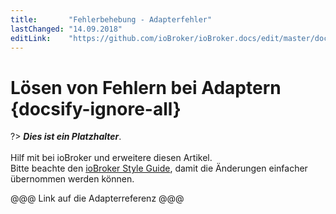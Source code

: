 ```yaml
---
title:       "Fehlerbehebung - Adapterfehler"
lastChanged: "14.09.2018"
editLink:    "https://github.com/ioBroker/ioBroker.docs/edit/master/docs/trouble/adapter.md"
---
```


# Lösen von Fehlern bei Adaptern {docsify-ignore-all}

?> ***Dies ist ein Platzhalter***. 
   <br><br>
   Hilf mit bei ioBroker und erweitere diesen Artikel.  
   Bitte beachte den [ioBroker Style Guide](dev/styleguidedoc), 
   damit die Änderungen einfacher übernommen werden können.

@@@ Link auf die Adapterreferenz @@@
